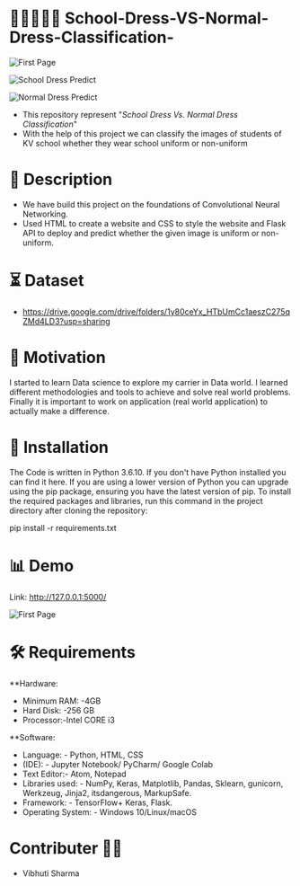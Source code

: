# 🥋👘👕🥻👗 School-Dress-VS-Normal-Dress-Classification- 

![First Page](https://user-images.githubusercontent.com/77228006/121851775-293b8400-cd0c-11eb-8445-b072d30e2043.png)

![School Dress Predict](https://user-images.githubusercontent.com/77228006/121851788-2e98ce80-cd0c-11eb-989f-a0f516613f5a.png)

![Normal Dress Predict](https://user-images.githubusercontent.com/77228006/121851795-348eaf80-cd0c-11eb-8ace-1b9c63eb5368.png)

* This repository represent "*School Dress Vs. Normal Dress Classification*"
* With the help of this project we can classify the images of students of KV school whether they wear school uniform or non-uniform

# 📝 Description 
* We have build this project on the foundations of Convolutional Neural Networking.
* Used HTML to create a website and CSS to style the website and Flask API to deploy and predict whether the given image is uniform or non-uniform.

# ⏳ Dataset
* https://drive.google.com/drive/folders/1y80ceYx_HTbUmCc1aeszC275qZMd4LD3?usp=sharing

# 💪 Motivation 
I started to learn Data science to explore my carrier in Data world. I learned different methodologies and tools to achieve and solve real world problems. Finally it is important to work on application (real world application) to actually make a difference.

# 📀 Installation
The Code is written in Python 3.6.10. If you don't have Python installed you can find it here. If you are using a lower version of Python you can upgrade using the pip package, ensuring you have the latest version of pip. To install the required packages and libraries, run this command in the project directory after cloning the repository:

pip install -r requirements.txt

# 📊 Demo
Link: http://127.0.0.1:5000/

![First Page](https://user-images.githubusercontent.com/77228006/121851775-293b8400-cd0c-11eb-8445-b072d30e2043.png)

# 🛠 Requirements
**Hardware: 
* Minimum RAM: -4GB
* Hard Disk: -256 GB
* Processor:-Intel CORE i3

**Software:
* Language: - Python, HTML, CSS
* (IDE): - Jupyter Notebook/ PyCharm/ Google Colab
* Text Editor:- Atom, Notepad 
* Libraries used: - NumPy, Keras, Matplotlib, Pandas, Sklearn, gunicorn, Werkzeug, Jinja2, itsdangerous, MarkupSafe.
* Framework: - TensorFlow+ Keras, Flask.
* Operating System: - Windows 10/Linux/macOS

# Contributer 👩‍💻
* Vibhuti Sharma 


